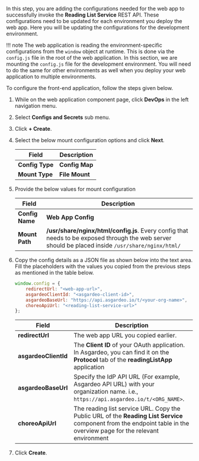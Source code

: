 
In this step, you are adding the configurations needed for the web app to successfully invoke the **Reading List Service** REST API. These configurations need to be updated for each environment you deploy the web app. Here you will be updating the configurations for the development environment.

!!! note
        The web application is reading the environment-specific configurations from the `window` object at runtime. This is done via the `config.js` file in the root of the web application. In this section, we are mounting the `config.js` file for the development environment. You will need to do the same for other environments as well when you deploy your web application to multiple environments.

To configure the front-end application, follow the steps given below.

1. While on the web application component page, click **DevOps** in the left navigation menu.
2. Select **Configs and Secrets** sub menu.
3. Click **+ Create**.
4. Select the below mount configuration options and click **Next**.

    | **Field**             | **Description**                               |
    |-----------------------|-----------------------------------------------|
    | **Config Type**       | **Config Map**                                |
    | **Mount Type**        | **File Mount**                                |

5. Provide the below values for mount configuration

    | **Field**             | **Description**                               |
    |-----------------------|-----------------------------------------------|
    | **Config Name**       | **Web App Config**                            |
    | **Mount Path**        | **/usr/share/nginx/html/config.js**. Every config that needs to be exposed through the web server should be placed inside `/usr/share/nginx/html/`                          |

6. Copy the config details as a JSON file as shown below into the text area. Fill the placeholders with the values you copied from the previous steps as mentioned in the table below.

    ```javascript
    window.config = {
        redirectUrl: "<web-app-url>",
        asgardeoClientId: "<asgardeo-client-id>",
        asgardeoBaseUrl: "https://api.asgardeo.io/t/<your-org-name>",
        choreoApiUrl: "<reading-list-service-url>"
    };
    ```

    | **Field**             | **Description**                               |
    |-----------------------|-----------------------------------------------|
    | **redirectUrl**       | The web app URL you copied earlier. |
    | **asgardeoClientId**  | The **Client ID** of your OAuth application. In Asgardeo, you can find it on the **Protocol** tab of the **readingListApp** application  |
    | **asgardeoBaseUrl**   | Specify the IdP API URL (For example, Asgardeo API URL) with your organization name. i.e., `https://api.asgardeo.io/t/<ORG_NAME>`.      |
    | **choreoApiUrl**      | The reading list service URL. Copy the Public URL of the **Reading List Service** component from the endpoint table in the overview page for the relevant environment |

7. Click **Create**.